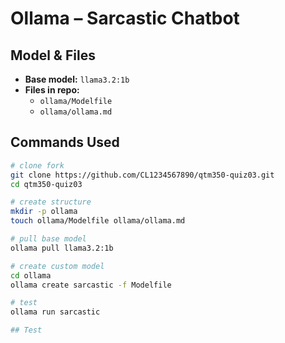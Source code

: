 # Ollama – Sarcastic Chatbot

## Model & Files
- **Base model:** `llama3.2:1b`
- **Files in repo:**
  - `ollama/Modelfile`
  - `ollama/ollama.md`

## Commands Used
```bash
# clone fork
git clone https://github.com/CL1234567890/qtm350-quiz03.git
cd qtm350-quiz03

# create structure
mkdir -p ollama
touch ollama/Modelfile ollama/ollama.md

# pull base model
ollama pull llama3.2:1b

# create custom model
cd ollama
ollama create sarcastic -f Modelfile

# test
ollama run sarcastic

## Test
